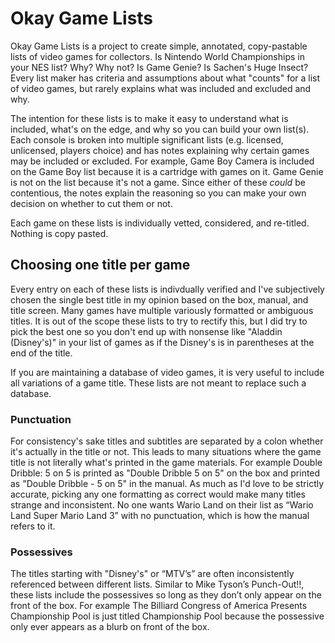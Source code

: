 # Okay Game Lists
Okay Game Lists is a project to create simple, annotated, copy-pastable lists of video games for collectors. Is Nintendo World Championships in your NES list? Why? Why not? Is Game Genie? Is Sachen's Huge Insect? Every list maker has criteria and assumptions about what "counts" for a list of video games, but rarely explains what was included and excluded and why.

The intention for these lists is to make it easy to understand what is included, what's on the edge, and why so you can build your own list(s). Each console is broken into multiple significant lists (e.g. licensed, unlicensed, players choice) and has notes explaining why certain games may be included or excluded. For example, Game Boy Camera is included on the Game Boy list because it is a cartridge with games on it. Game Genie is not on the list because it's not a game. Since either of these _could_ be  contentious, the notes explain the reasoning so you can make your own decision on whether to cut them or not.

Each game on these lists is individually vetted, considered, and re-titled. Nothing is copy pasted.

## Choosing one title per game

Every entry on each of these lists is indivdually verified and I've subjectively chosen the single best title in my opinion based on the box, manual, and title screen. Many games have multiple variously formatted or ambiguous titles. It is out of the scope these lists to try to rectify this, but I did try to pick the best one so you don't end up with nonsense like "Aladdin (Disney's)" in your list of games as if the Disney's is in parentheses at the end of the title.

If you are maintaining a database of video games, it is very useful to include all variations of a game title. These lists are not meant to replace such a database.

### Punctuation

For consistency's sake titles and subtitles are separated by a colon whether it's actually in the title or not. This leads to many situations where the game title is not literally what's printed in the game materials. For example Double Dribble: 5 on 5 is printed as "Double Dribble 5 on 5" on the box and printed as "Double Dribble - 5 on 5" in the manual. As much as I'd love to be strictly accurate, picking any one formatting as correct would make many titles strange and inconsistent. No one wants Wario Land on their list as “Wario Land Super Mario Land 3” with no punctuation, which is how the manual refers to it.

### Possessives

The titles starting with "Disney's" or “MTV’s” are often inconsistently referenced between different lists. Similar to Mike Tyson’s Punch-Out!!, these lists include the possessives so long as they don’t only appear on the front of the box. For example The Billiard Congress of America Presents Championship Pool is just titled Championship Pool because the possessive only ever appears as a blurb on front of the box.

